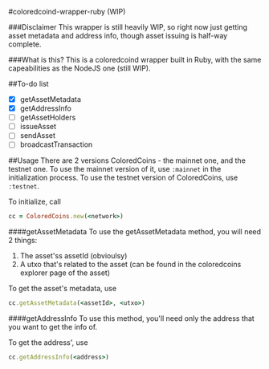 #coloredcoind-wrapper-ruby (WIP)

###Disclaimer
This wrapper is still heavily WIP, so right now just getting asset metadata and address info, though asset issuing is half-way complete.

###What is this?
This is a coloredcoind wrapper built in Ruby, with the same capeabilities as the NodeJS one (still WIP).

##To-do list
- [x] getAssetMetadata
- [x] getAddressInfo
- [ ] getAssetHolders
- [ ] issueAsset
- [ ] sendAsset
- [ ] broadcastTransaction

##Usage
There are 2 versions ColoredCoins - the mainnet one, and the testnet one. To use the mainnet version of it, use `:mainnet` in the initialization process. To use the testnet version of ColoredCoins, use `:testnet`.

To initialize, call
```ruby
cc = ColoredCoins.new(<network>)
```

####getAssetMetadata
To use the getAssetMetadata method, you will need 2 things:

1. The asset'ss assetId (obvioulsy)
2. A utxo that's related to the asset (can be found in the coloredcoins explorer page of the asset)

To get the asset's metadata, use
```ruby
cc.getAssetMetadata(<assetId>, <utxo>)
```

####getAddressInfo
To use this method, you'll need only the address that you want to get the info of.

To get the address', use
```ruby
cc.getAddressInfo(<address>)
```